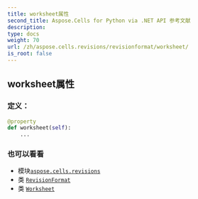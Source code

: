 ```yaml
---
title: worksheet属性
second_title: Aspose.Cells for Python via .NET API 参考文献
description:
type: docs
weight: 70
url: /zh/aspose.cells.revisions/revisionformat/worksheet/
is_root: false
---
```

## worksheet属性
### 定义：
```python
@property
def worksheet(self):
    ...
```

### 也可以看看
* 模块[`aspose.cells.revisions`](../../)
* 类 [`RevisionFormat`](/cells/python-net/zh/aspose.cells.revisions/revisionformat)
* 类 [`Worksheet`](/cells/python-net/zh/aspose.cells/worksheet)
